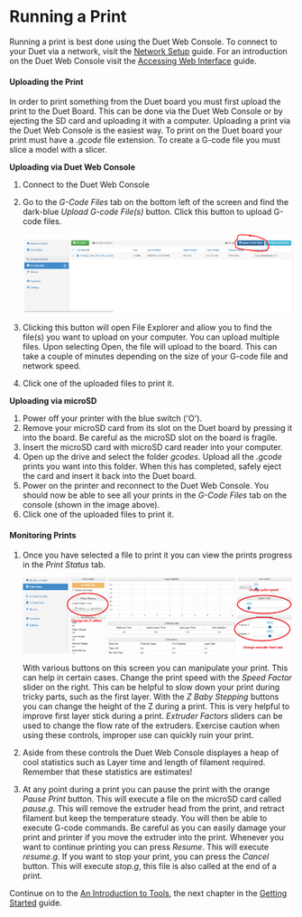 # Running a Print

Running a print is best done using the Duet Web Console. To connect to your Duet via a network, visit the [Network Setup](http://promega.printm3d.com/books/user-manual/page/network-setup) guide. For an introduction on the Duet Web Console visit the [Accessing Web Interface](http://promega.printm3d.com/books/user-manual/page/accessing-web-interface) guide.

#### Uploading the Print

In order to print something from the Duet board you must first upload the print to the Duet Board. This can be done via the Duet Web Console or by ejecting the SD card and uploading it with a computer. Uploading a print via the Duet Web Console is the easiest way. To print on the Duet board your print must have a _.gcode_ file extension. To create a G-code file you must slice a model with a slicer.

**Uploading via Duet Web Console**

1. Connect to the Duet Web Console
2. Go to the _G-Code Files_ tab on the bottom left of the screen and find the dark-blue _Upload G-code File\(s\)_ button. Click this button to upload G-code files.

   ![teelSvTBLglN2A2B-Uploadfile.PNG](../.gitbook/assets/gallery/2018-06-Jun/scaled-840-0/teelSvTBLglN2A2B-Uploadfile.PNG)

3. Clicking this button will open File Explorer and allow you to find the file\(s\) you want to upload on your computer. You can upload multiple files. Upon selecting Open, the file will upload to the board. This can take a couple of minutes depending on the size of your G-code file and network speed. 
4. Click one of the uploaded files to print it.

**Uploading via microSD**

1. Power off your printer with the blue switch \('O'\).
2. Remove your microSD card from its slot on the Duet board by pressing it into the board. Be careful as the microSD slot on the board is fragile.
3. Insert the microSD card with microSD card reader into your computer.
4. Open up the drive and select the folder _gcodes_. Upload all the _.gcode_ prints you want into this folder. When this has completed, safely eject the card and insert it back into the Duet board.
5. Power on the printer and reconnect to the Duet Web Console. You should now be able to see all your prints in the _G-Code Files_ tab on the console \(shown in the image above\).
6. Click one of the uploaded files to print it.

#### Monitoring Prints

1. Once you have selected a file to print it you can view the prints progress in the _Print Status_ tab.

   ![JsgIIZGuUS48ntAX-PrintSettingsScreen.PNG](../.gitbook/assets/gallery/2018-06-Jun/scaled-840-0/JsgIIZGuUS48ntAX-PrintSettingsScreen.PNG)

    With various buttons on this screen you can manipulate your print. This can help in certain cases. Change the print speed with the _Speed Factor_ slider on the right. This can be helpful to slow down your print during tricky parts, such as the first layer. With the _Z Baby Stepping_ buttons you can change the height of the Z during a print. This is very helpful to improve first layer stick during a print. _Extruder Factors_ sliders can be used to change the flow rate of the extruders. Exercise caution when using these controls, improper use can quickly ruin your print.

2. Aside from these controls the Duet Web Console displayes a heap of cool statistics such as Layer time and length of filament required. Remember that these statistics are estimates!
3. At any point during a print you can pause the print with the orange _Pause Print_ button. This will execute a file on the microSD card called _pause.g_. This will remove the extruder head from the print, and retract filament but keep the temperature steady. You will then be able to execute G-code commands. Be careful as you can easily damage your print and printer if you move the extruder into the print. Whenever you want to continue printing you can press _Resume_. This will execute _resume.g_. If you want to stop your print, you can press the _Cancel_ button. This will execute _stop.g_, this file is also called at the end of a print.

Continue on to the [An Introduction to Tools](http://promega.printm3d.com/books/user-manual/page/an-introduction-to-tools), the next chapter in the [Getting Started](http://promega.printm3d.com/books/user-manual/chapter/getting-started) guide.

